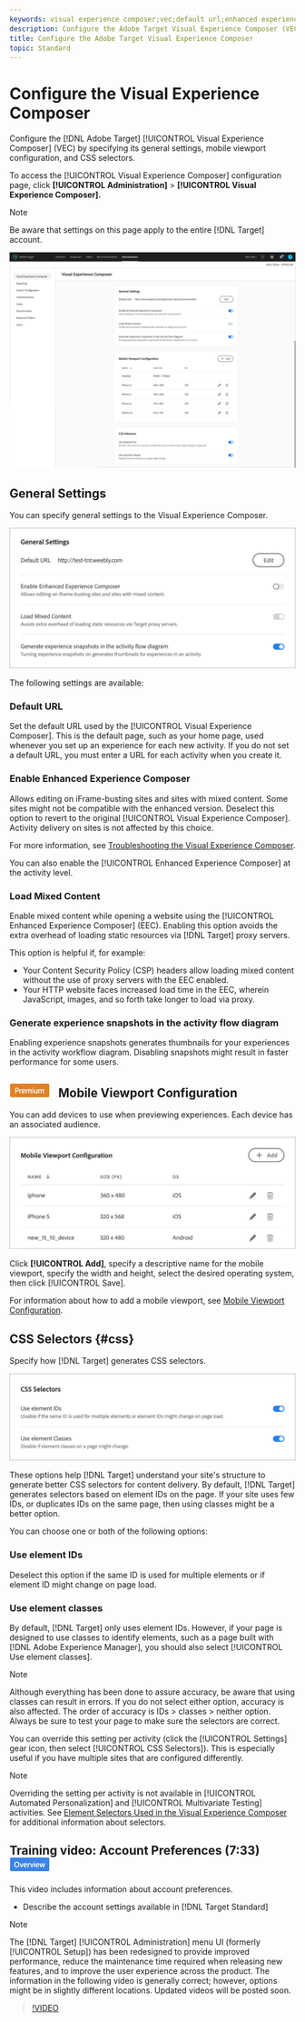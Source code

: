 ```yaml
---
keywords: visual experience composer;vec;default url;enhanced experience composer;eec;mixed content;experience snapshots;mobile viewport;css;css selectors
description: Configure the Adobe Target Visual Experience Composer (VEC) by specifying its general settings, mobile viewport configuration, and CSS selectors.
title: Configure the Adobe Target Visual Experience Composer
topic: Standard
---
```


# Configure the Visual Experience Composer

Configure the [!DNL Adobe Target] [!UICONTROL Visual Experience Composer] (VEC) by specifying its general settings, mobile viewport configuration, and CSS selectors.

To access the [!UICONTROL Visual Experience Composer] configuration page, click **[!UICONTROL Administration]** > **[!UICONTROL Visual Experience Composer].**

>[!NOTE]
>
>Be aware that settings on this page apply to the entire [!DNL Target] account. 

![Visual Experience Composer configuration page](/help/administrating-target/assets/vec.png)

## General Settings

You can specify general settings to the Visual Experience Composer.

![General Settings section](/help/administrating-target/assets/general-settings.png)

The following settings are available:

### Default URL

Set the default URL used by the [!UICONTROL Visual Experience Composer]. This is the default page, such as your home page, used whenever you set up an experience for each new activity. If you do not set a default URL, you must enter a URL for each activity when you create it.

### Enable Enhanced Experience Composer

Allows editing on iFrame-busting sites and sites with mixed content. Some sites might not be compatible with the enhanced version. Deselect this option to revert to the original [!UICONTROL Visual Experience Composer]. Activity delivery on sites is not affected by this choice.

For more information, see [Troubleshooting the Visual Experience Composer](/help/c-experiences/c-visual-experience-composer/r-troubleshoot-composer/troubleshoot-composer.md).

You can also enable the [!UICONTROL Enhanced Experience Composer] at the activity level.

### Load Mixed Content

Enable mixed content while opening a website using the [!UICONTROL Enhanced Experience Composer] (EEC). Enabling this option avoids the extra overhead of loading static resources via [!DNL Target] proxy servers.

This option is helpful if, for example:

* Your Content Security Policy (CSP) headers allow loading mixed content without the use of proxy servers with the EEC enabled.
* Your HTTP website faces increased load time in the EEC, wherein JavaScript, images, and so forth take longer to load via proxy.

### Generate experience snapshots in the activity flow diagram

Enabling experience snapshots generates thumbnails for your experiences in the activity workflow diagram. Disabling snapshots might result in faster performance for some users.

## ![Premium badge](/help/assets/premium.png) Mobile Viewport Configuration

You can add devices to use when previewing experiences. Each device has an associated audience.

![Mobile Viewport Configuration section](/help/administrating-target/assets/mobile-viewport-configuration.png)

Click **[!UICONTROL Add]**, specify a descriptive name for the mobile viewport, specify the width and height, select the desired operating system, then click [!UICONTROL Save].

For information about how to add a mobile viewport, see [Mobile Viewport Configuration](/help/c-experiences/c-visual-experience-composer/mobile-viewports.md).

## CSS Selectors {#css}

Specify how [!DNL Target] generates CSS selectors.

![CSS Selectors section](/help/administrating-target/assets/css-selectors.png)

These options help [!DNL Target] understand your site's structure to generate better CSS selectors for content delivery. By default, [!DNL Target] generates selectors based on element IDs on the page. If your site uses few IDs, or duplicates IDs on the same page, then using classes might be a better option.

You can choose one or both of the following options:

### Use element IDs

Deselect this option if the same ID is used for multiple elements or if element ID might change on page load.

### Use element classes

By default, [!DNL Target] only uses element IDs. However, if your page is designed to use classes to identify elements, such as a page built with [!DNL Adobe Experience Manager], you should also select [!UICONTROL Use element classes].

>[!NOTE]
>
>Although everything has been done to assure accuracy, be aware that using classes can result in errors. If you do not select either option, accuracy is also affected. The order of accuracy is IDs > classes > neither option. Always be sure to test your page to make sure the selectors are correct.

You can override this setting per activity (click the [!UICONTROL Settings] gear icon, then select [!UICONTROL CSS Selectors]). This is especially useful if you have multiple sites that are configured differently.

>[!NOTE]
>
>Overriding the setting per activity is not available in [!UICONTROL Automated Personalization] and [!UICONTROL Multivariate Testing] activities.  See [Element Selectors Used in the Visual Experience Composer](/help/c-experiences/c-visual-experience-composer/vec-selectors.md) for additional information about selectors.

## Training video: Account Preferences (7:33) ![Overview badge](/help/assets/overview.png)

This video includes information about account preferences.

* Describe the account settings available in [!DNL Target Standard]

>[!NOTE]
>
>The [!DNL Target] [!UICONTROL Administration] menu UI (formerly [!UICONTROL Setup]) has been redesigned to provide improved performance, reduce the maintenance time required when releasing new features, and to improve the user experience across the product. The information in the following video is generally correct; however, options might be in slightly different locations. Updated videos will be posted soon.

>[!VIDEO](https://video.tv.adobe.com/v/17379)
